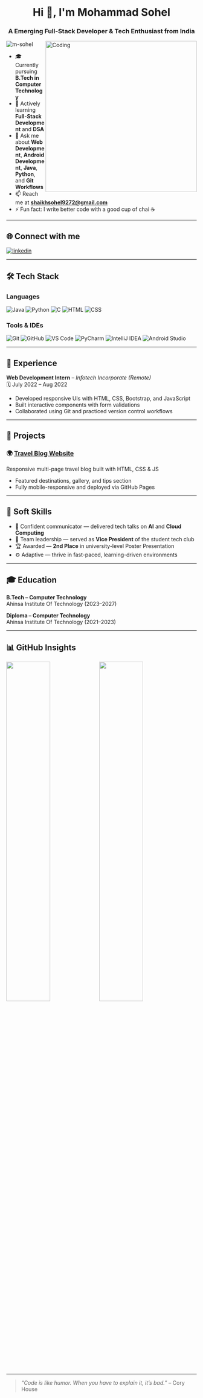 <h1 align="center">Hi 👋, I'm Mohammad Sohel</h1>
<h3 align="center">A Emerging Full-Stack Developer & Tech Enthusiast from India</h3>

<img align="right" alt="Coding" width="400" src="https://cdn.dribbble.com/users/1162077/screenshots/3848914/programmer.gif" />

<p align="left"> <img src="https://komarev.com/ghpvc/?username=m-sohel&label=Profile%20views&color=0e75b6&style=flat" alt="m-sohel" /> </p>

- 🎓 Currently pursuing **B.Tech in Computer Technology**  
- 🌱 Actively learning **Full-Stack Development** and **DSA**  
- 💬 Ask me about **Web Development**, **Android Development**, **Java**, **Python**, and **Git Workflows**  
- 📫 Reach me at **shaikhsohel9272@gmail.com**  
- ⚡ Fun fact: I write better code with a good cup of chai ☕

---

## 🌐 Connect with me

<p align="left">
  <a href="https://www.linkedin.com/in/mo-sohel/" target="blank"><img align="center" src="https://img.shields.io/badge/LinkedIn-blue?style=for-the-badge&logo=linkedin&logoColor=white" alt="linkedin" /></a>
</p>

---

## 🛠️ Tech Stack

### Languages  
![Java](https://img.shields.io/badge/Java-007396?style=for-the-badge&logo=java&logoColor=white)
![Python](https://img.shields.io/badge/Python-3776AB?style=for-the-badge&logo=python&logoColor=white)
![C](https://img.shields.io/badge/C-00599C?style=for-the-badge&logo=c&logoColor=white)
![HTML](https://img.shields.io/badge/HTML5-E34F26?style=for-the-badge&logo=html5&logoColor=white)
![CSS](https://img.shields.io/badge/CSS3-1572B6?style=for-the-badge&logo=css3&logoColor=white)

### Tools & IDEs  
![Git](https://img.shields.io/badge/Git-F05032?style=for-the-badge&logo=git&logoColor=white)
![GitHub](https://img.shields.io/badge/GitHub-181717?style=for-the-badge&logo=github)
![VS Code](https://img.shields.io/badge/VS_Code-007ACC?style=for-the-badge&logo=visual-studio-code&logoColor=white)
![PyCharm](https://img.shields.io/badge/PyCharm-000000?style=for-the-badge&logo=pycharm)
![IntelliJ IDEA](https://img.shields.io/badge/IntelliJ_IDEA-000000?style=for-the-badge&logo=intellijidea&logoColor=white)
![Android Studio](https://img.shields.io/badge/Android_Studio-3DDC84?style=for-the-badge&logo=android-studio)

---

## 💼 Experience

**Web Development Intern** – *Infotech Incorporate (Remote)*  
🗓️ July 2022 – Aug 2022  
- Developed responsive UIs with HTML, CSS, Bootstrap, and JavaScript  
- Built interactive components with form validations  
- Collaborated using Git and practiced version control workflows  

---

## 🚀 Projects

### 🌍 [Travel Blog Website](https://github.com/m-sohel/sohel-travel-blog)  
Responsive multi-page travel blog built with HTML, CSS & JS  
- Featured destinations, gallery, and tips section  
- Fully mobile-responsive and deployed via GitHub Pages  

---

## 🧠 Soft Skills

- 💬 Confident communicator — delivered tech talks on **AI** and **Cloud Computing**  
- 👥 Team leadership — served as **Vice President** of the student tech club  
- 🏆 Awarded — **2nd Place** in university-level Poster Presentation  
- ⚙️ Adaptive — thrive in fast-paced, learning-driven environments  

---

## 🎓 Education

**B.Tech – Computer Technology**  
Ahinsa Institute Of Technology (2023–2027)

**Diploma – Computer Technology**  
Ahinsa Institute Of Technology (2021–2023)

---

## 📊 GitHub Insights

<p align="left">
  <img width="48%" src="https://github-readme-stats.vercel.app/api?username=m-sohel&show_icons=true&theme=radical" />
  <img width="48%" src="https://github-readme-stats.vercel.app/api/top-langs/?username=m-sohel&layout=compact&theme=radical" />
</p>

---

> _“Code is like humor. When you have to explain it, it’s bad.”_ – Cory House
